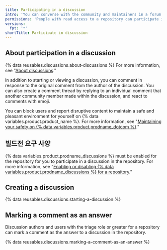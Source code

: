 ```yaml
---
title: Participating in a discussion
intro: 'You can converse with the community and maintainers in a forum within the repository for a project on {% data variables.product.product_name %}.'
permissions: 'People with read access to a repository can participate in discussions in the repository. {% data reusables.enterprise-accounts.emu-permission-interact %}'
versions:
  fpt: '*'
shortTitle: Participate in discussion
---
```



## About participation in a discussion

{% data reusables.discussions.about-discussions %} For more information, see "[About discussions](/discussions/collaborating-with-your-community-using-discussions/about-discussions)."

In addition to starting or viewing a discussion, you can comment in response to the original comment from the author of the discussion. You can also create a comment thread by replying to an individual comment that another community member made within the discussion, and react to comments with emoji.

You can block users and report disruptive content to maintain a safe and pleasant environment for yourself on {% data variables.product.product_name %}. For more information, see "[Maintaining your safety on {% data variables.product.prodname_dotcom %}](/communities/maintaining-your-safety-on-github)."

## 빌드전 요구 사양

{% data variables.product.prodname_discussions %} must be enabled for the repository for you to participate in a discussion in the repository. For more information, see "[Enabling or disabling {% data variables.product.prodname_discussions %} for a repository](/github/administering-a-repository/enabling-or-disabling-github-discussions-for-a-repository)."

## Creating a discussion

{% data reusables.discussions.starting-a-discussion %}

## Marking a comment as an answer

Discussion authors and users with the triage role or greater for a repository can mark a comment as the answer to a discussion in the repository.

{% data reusables.discussions.marking-a-comment-as-an-answer %}
